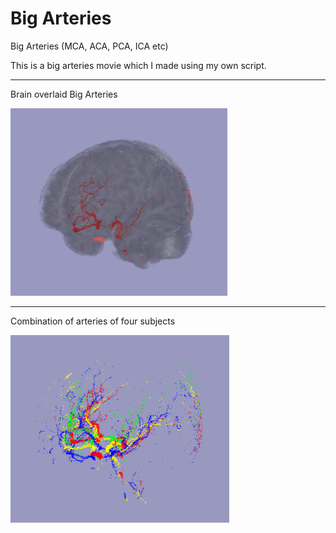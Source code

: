 # Big Arteries
Big Arteries (MCA, ACA, PCA, ICA etc)

This is a big arteries movie which I made using my own script.

--------------------------------------------------------------------------------------------

Brain overlaid Big Arteries

<img src="https://github.com/Yooha1003/BigVessel/blob/master/f1.png" height="300" style="max-width:100%;">

--------------------------------------------------------------------------------------------

Combination of arteries of four subjects

<img src="https://github.com/Yooha1003/BigVessel/blob/master/f2.png" height="300" style="max-width:100%;">
